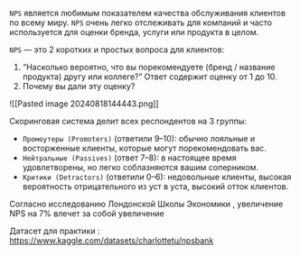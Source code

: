 `NPS` является любимым показателем качества обслуживания клиентов по всему миру. `NPS` очень легко отслеживать для компаний и часто используется для оценки бренда, услуги или продукта в целом.

`NPS` — это 2 коротких и простых вопроса для клиентов:

1. “Насколько вероятно, что вы порекомендуете (бренд / название продукта) другу или коллеге?” Ответ содержит оценку от 1 до 10.
2. Почему вы дали эту оценку?

![[Pasted image 20240818144443.png]]

Скоринговая система делит всех респондентов на 3 группы:

- `Промоутеры (Promoters)` (ответили 9–10): обычно лояльные и восторженные клиенты, которые могут порекомендовать вас.
- `Нейтральные (Passives)` (ответ 7–8): в настоящее время удовлетворены, но легко соблазняются вашим соперником.
- `Критики (Detractors)` (ответили 0–6): недовольные клиенты, высокая вероятность отрицательного из уст в уста, высокий отток клиентов.


Согласно исследованию Лондонской Школы Экономики , увеличение NPS на 7% влечет за собой увеличение 


Датасет для практики : 
https://www.kaggle.com/datasets/charlottetu/npsbank